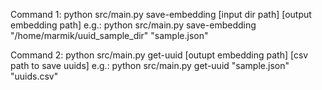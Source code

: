 Command 1: python src/main.py save-embedding [input dir path] [output embedding path]
           e.g.: python src/main.py save-embedding "/home/marmik/uuid_sample_dir" "sample.json"

Command 2: python src/main.py get-uuid [outupt embedding path] [csv path to save uuids]
           e.g.: python src/main.py get-uuid "sample.json" "uuids.csv"
